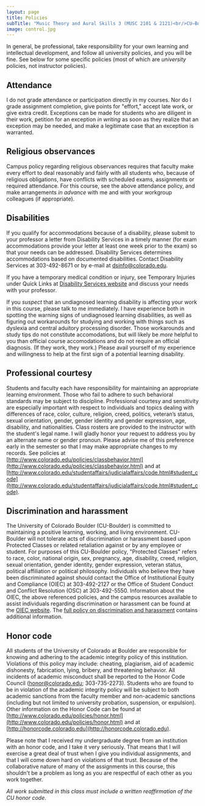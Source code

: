 ```yaml
---
layout: page
title: Policies
subTitle: "Music Theory and Aural Skills 3 (MUSC 2101 & 2121)<br/>CU–Boulder, Fall 2015<br/>Kris Shaffer, Ph.D. – instructor"
image: control.jpg
---
```


In general, be professional, take responsibility for your own learning and intellectual development, and follow all university policies, and you will be fine. See below for some specific policies (most of which are *university* policies, not instructor policies).

## Attendance

I do not grade attendance or participation directly in my courses. Nor do I grade assignment completion, give points for "effort," accept late work, or give extra credit. Exceptions can be made for students who are diligent in their work, petition for an exception *in writing* as soon as they realize that an exception may be needed, and make a legitimate case that an exception is warranted. 

## Religious observances

Campus policy regarding religious observances requires that faculty make every effort to deal reasonably and fairly with all students who, because of religious obligations, have conflicts with scheduled exams, assignments or required attendance. For this course, see the above attendance policy, and make arrangements *in advance* with me and with your workgroup colleagues (if appropriate).

## Disabilities

If you qualify for accommodations because of a disability, please submit to your professor a letter from Disability Services in a timely manner (for exam accommodations provide your letter at least one week prior to the exam) so that your needs can be addressed. Disability Services determines accommodations based on documented disabilities. Contact Disability Services at 303-492-8671 or by e-mail at [dsinfo@colorado.edu](mailto:dsinfo@colorado.edu).

If you have a temporary medical condition or injury, see Temporary Injuries under Quick Links at [Disability Services website](http://disabilityservices.colorado.edu/) and discuss your needs with your professor.

If you *suspect* that an undiagnosed learning disability is affecting your work in this course, please talk to me immediately. I have experience both in spotting the warning signs of undiagnosed learning disabilities, as well as figuring out workarounds for studying and working with things such as dyslexia and central aduitory processing disorder. Those workarounds and study tips do not constitute accomodations, but will likely be *more* helpful to you than official course accomodations and do not require an official diagnosis. (If they work, they work.) Please avail yourself of my experience and willingness to help at the first sign of a potential learning disability.

## Professional courtesy

Students and faculty each have responsibility for maintaining an appropriate learning environment. Those who fail to adhere to such behavioral standards may be subject to discipline. Professional courtesy and sensitivity are especially important with respect to individuals and topics dealing with differences of race, color, culture, religion, creed, politics, veteran’s status, sexual orientation, gender, gender identity and gender expression, age, disability, and nationalities. Class rosters are provided to the instructor with the student's legal name. I will gladly honor your request to address you by an alternate name or gender pronoun. Please advise me of this preference early in the semester so that I may make appropriate changes to my records. See policies at [http://www.colorado.edu/policies/classbehavior.html](http://www.colorado.edu/policies/classbehavior.html) and at [http://www.colorado.edu/studentaffairs/judicialaffairs/code.html#student_code](http://www.colorado.edu/studentaffairs/judicialaffairs/code.html#student_code).

## Discrimination and harassment

The University of Colorado Boulder (CU-Boulder) is committed to maintaining a positive learning, working, and living environment. CU-Boulder will not tolerate acts of discrimination or harassment based upon Protected Classes or related retaliation against or by any employee or student. For purposes of this CU-Boulder policy, "Protected Classes" refers to race, color, national origin, sex, pregnancy, age, disability, creed, religion, sexual orientation, gender identity, gender expression, veteran status, political affiliation or political philosophy. Individuals who believe they have been discriminated against should contact the Office of Institutional Equity and Compliance (OIEC) at 303-492-2127 or the Office of Student Conduct and Conflict Resolution (OSC) at 303-492-5550. Information about the OIEC, the above referenced policies, and the campus resources available to assist individuals regarding discrimination or harassment can be found at the [OIEC website](http://www.alumniconnections.com/links/link.cgi?l=6681994&h=113523&e=UCBI-20150813152414). The [full policy on discrimination and harassment](http://www.alumniconnections.com/links/link.cgi?l=6681995&h=113523&e=UCBI-20150813152414) contains additional information. 

## Honor code

All students of the University of Colorado at Boulder are responsible for knowing and adhering to the academic integrity policy of this institution. Violations of this policy may include: cheating, plagiarism, aid of academic dishonesty, fabrication, lying, bribery, and threatening behavior. All incidents of academic misconduct shall be reported to the Honor Code Council ([honor@colorado.edu](mailto:honor@colorado.edu); 303-735-2273). Students who are found to be in violation of the academic integrity policy will be subject to both academic sanctions from the faculty member and non-academic sanctions (including but not limited to university probation, suspension, or expulsion). Other information on the Honor Code can be found at [http://www.colorado.edu/policies/honor.html](http://www.colorado.edu/policies/honor.html) and at [http://honorcode.colorado.edu](http://honorcode.colorado.edu).

Please note that I received my undergraduate degree from an institution with an honor code, and I take it very seriously. That means that I will exercise a great deal of trust when I give you individual assignments, and that I will come down hard on violations of that trust. Because of the collaborative nature of many of the assignments in this course, this shouldn't be a problem as long as you are respectful of each other as you work together.

*All work submitted in this class must include a written reaffirmation of the CU honor code*.





